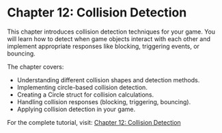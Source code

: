 # Chapter 12: Collision Detection

This chapter introduces collision detection techniques for your game. You will learn how to detect when game objects interact with each other and implement appropriate responses like blocking, triggering events, or bouncing.

The chapter covers:

- Understanding different collision shapes and detection methods.
- Implementing circle-based collision detection.
- Creating a Circle struct for collision calculations.
- Handling collision responses (blocking, triggering, bouncing).
- Applying collision detection in your game.

For the complete tutorial, visit: [Chapter 12: Collision Detection](https://docs.monogame.net/articles/tutorials/building_2d_games/12_collision_detection/)
